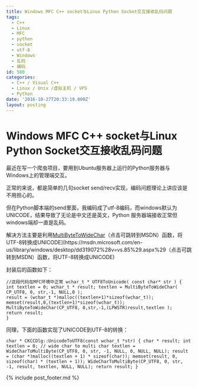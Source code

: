 ```yaml
---
title: Windows MFC C++ socket与Linux Python Socket交互接收乱码问题
tags:
  - C++
  - Linux
  - MFC
  - python
  - socket
  - utf-8
  - Windows
  - 乱码
  - 编码
id: 580
categories:
  - C++ / Visual C++
  - Linux / Unix /虚拟主机 / VPS
  - Python
date: '2016-10-27T20:33:19.000Z'
layout: posting
---
```


# Windows MFC C++ socket与Linux Python Socket交互接收乱码问题

最近在写一个爬虫项目，要用到Ubuntu服务器上运行的Python服务器与Windows上的管理端交互。

正常的来说，都是简单的几句socket send/recv实现，编码问题理论上讲应该是不用担心的。

但在Python脚本端的send里面，我编码成了utf-8编码，而windows默认为UNICODE，结果导致了无论是中文还是英文，Python 服务器端接收正常但windows端却一直是乱码。

解决方法主要是利用[MultiByteToWideChar]([https://msdn.microsoft.com/en-us/library/windows/desktop/dd319072(v=vs.85).aspx)（点击可跳转到MSDN）函数，将UTF-8转换成UNICODE](https://msdn.microsoft.com/en-us/library/windows/desktop/dd319072%28v=vs.85%29.aspx%29（点击可跳转到MSDN）函数，将UTF-8转换成UNICODE)

封装后的函数如下：

```
//这段代码在MFC环境中正常 wchar_t * UTF8ToUnicode( const char* str ) { int textlen = 0; wchar_t * result; textlen = MultiByteToWideChar( CP_UTF8, 0, str,-1, NULL,0 );  
result = (wchar_t *)malloc((textlen+1)*sizeof(wchar_t));  
memset(result,0,(textlen+1)*sizeof(wchar_t));  
MultiByteToWideChar(CP_UTF8, 0,str,-1,(LPWSTR)result,textlen );  
return result;  
}
```

同理，下面的函数实现了UNICODE到UTF-8的转换：

```
char * CKCCDlg::UnicodeToUTF8(const wchar_t *str) { char * result; int textlen = 0; // wide char to multi char textlen = WideCharToMultiByte(CP_UTF8, 0, str, -1, NULL, 0, NULL, NULL); result = (char *)malloc((textlen + 1) * sizeof(char)); memset(result, 0, sizeof(char) * (textlen + 1)); WideCharToMultiByte(CP_UTF8, 0, str, -1, result, textlen, NULL, NULL); return result; }
```



{% include post_footer.md %}